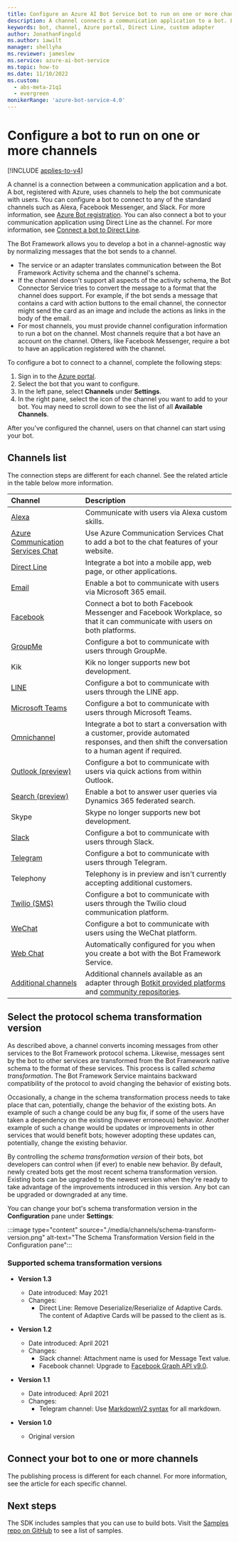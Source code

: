 ```yaml
---
title: Configure an Azure AI Bot Service bot to run on one or more channels
description: A channel connects a communication application to a bot. Learn how to configure a bot to run a channel using the Azure portal, Direct Line, or a custom adapter.
keywords: bot, channel, Azure portal, Direct Line, custom adapter
author: JonathanFingold
ms.author: iawilt
manager: shellyha
ms.reviewer: jameslew
ms.service: azure-ai-bot-service
ms.topic: how-to
ms.date: 11/10/2022
ms.custom:
  - abs-meta-21q1
  - evergreen
monikerRange: 'azure-bot-service-4.0'
---
```


# Configure a bot to run on one or more channels

[!INCLUDE [applies-to-v4](includes/applies-to-v4-current.md)]

A channel is a connection between a communication application and a bot. A bot, registered with Azure, uses channels to help the bot communicate with users. You can configure a bot to connect to any of the standard channels such as Alexa, Facebook Messenger, and Slack. For more information, see [Azure Bot registration](bot-service-quickstart-registration.md). You can also connect a bot to your communication application using Direct Line as the channel. For more information, see [Connect a bot to Direct Line](bot-service-channel-connect-directline.md).

The Bot Framework allows you to develop a bot in a channel-agnostic way by normalizing messages that the bot sends to a channel.

- The service or an adapter translates communication between the Bot Framework Activity schema and the channel's schema.
- If the channel doesn't support all aspects of the activity schema, the Bot Connector Service tries to convert the message to a format that the channel does support. For example, if the bot sends a message that contains a card with action buttons to the email channel, the connector might send the card as an image and include the actions as links in the body of the email.
- For most channels, you must provide channel configuration information to run a bot on the channel. Most channels require that a bot have an account on the channel. Others, like Facebook Messenger, require a bot to have an application registered with the channel.

To configure a bot to connect to a channel, complete the following steps:

1. Sign in to the [Azure portal](https://portal.azure.com).
1. Select the bot that you want to configure.
1. In the left pane, select **Channels** under **Settings**.
1. In the right pane, select the icon of the channel you want to add to your bot. You may need to scroll down to see the list of all **Available Channels**.

After you've configured the channel, users on that channel can start using your bot.

## Channels list

The connection steps are different for each channel. See the related article in the table below more information.

| Channel | Description |
|:-|:-|
| [Alexa](bot-service-channel-connect-alexa.md) <img width="150px"/> | Communicate with users via Alexa custom skills. |
| [Azure Communication Services Chat](bot-service-channel-azure-communication.md) | Use Azure Communication Services Chat to add a bot to the chat features of your website. |
| [Direct Line](bot-service-channel-directline.md) | Integrate a bot into a mobile app, web page, or other applications. |
| [Email](bot-service-channel-connect-email.md) | Enable a bot to communicate with users via Microsoft 365 email. |
| [Facebook](bot-service-channel-connect-facebook.md) | Connect a bot to both Facebook Messenger and Facebook Workplace, so that it can communicate with users on both platforms. |
| [GroupMe](bot-service-channel-connect-groupMe.md) | Configure a bot to communicate with users through GroupMe. |
| Kik | Kik no longer supports new bot development. |
| [LINE](bot-service-channel-connect-line.md) | Configure a bot to communicate with users through the LINE app. |
| [Microsoft Teams](channel-connect-teams.md) | Configure a bot to communicate with users through Microsoft Teams. |
| [Omnichannel](bot-service-channel-omnichannel.md) | Integrate a bot to start a conversation with a customer, provide automated responses, and then shift the conversation to a human agent if required. |
| [Outlook (preview)](bot-service-channel-connect-actionable-email.md) | Configure a bot to communicate with users via quick actions from within Outlook. |
| [Search (preview)](bot-service-channel-connect-search.md) | Enable a bot to answer user queries via Dynamics 365 federated search. |
| Skype | Skype no longer supports new bot development. |
| [Slack](bot-service-channel-connect-slack.md) | Configure a bot to communicate with users through Slack. |
| [Telegram](bot-service-channel-connect-telegram.md) | Configure a bot to communicate with users through Telegram. |
| Telephony | Telephony is in preview and isn't currently accepting additional customers. |
| [Twilio (SMS)](bot-service-channel-connect-twilio.md) | Configure a bot to communicate with users through the Twilio cloud communication platform. |
| [WeChat](bot-service-channel-connect-wechat.md) | Configure a bot to communicate with users using the WeChat platform. |
| [Web Chat](bot-service-channel-connect-webchat.md) | Automatically configured for you when you create a bot with the Bot Framework Service. |
| [Additional channels](bot-service-channel-additional-channels.md) | Additional channels available as an adapter through [Botkit provided platforms](https://github.com/howdyai/botkit/blob/main/packages/docs/platforms/index.md) and [community repositories](https://github.com/BotBuilderCommunity/). |

## Select the protocol schema transformation version

As described above, a channel converts incoming messages from other services to the Bot Framework protocol schema. Likewise, messages sent by the bot to other services are transformed from the Bot Framework native schema to the format of these services. This process is called _schema transformation_. The Bot Framework Service maintains backward compatibility of the protocol to avoid changing the behavior of existing bots.

Occasionally, a change in the schema transformation process needs to take place that can, potentially, change the behavior of the existing bots. An example of such a change could be any bug fix, if some of the users have taken a dependency on the existing (however erroneous) behavior. Another example of such a change would be updates or improvements in other services that would benefit bots; however adopting these updates can, potentially, change the existing behavior.

By controlling the _schema transformation version_ of their bots, bot developers can control when (if ever) to enable new behavior. By default, newly created bots get the most recent schema transformation version. Existing bots can be upgraded to the newest version when they're ready to take advantage of the improvements introduced in this version. Any bot can be upgraded or downgraded at any time.

You can change your bot's schema transformation version in the **Configuration** pane under **Settings**:

:::image type="content" source="./media/channels/schema-transform-version.png" alt-text="The Schema Transformation Version field in the Configuration pane":::

### Supported schema transformation versions

- **Version 1.3**
  - Date introduced: May 2021
  - Changes:
    - Direct Line: Remove Deserialize/Reserialize of Adaptive Cards. The content of Adaptive Cards will be passed to the client as is.

- **Version 1.2**
  - Date introduced: April 2021
  - Changes:
    - Slack channel: Attachment name is used for Message Text value.
    - Facebook channel: Upgrade to [Facebook Graph API v9.0](https://developers.facebook.com/docs/graph-api/changelog/version9.0/).

- **Version 1.1**
  - Date introduced: April 2021
  - Changes:
    - Telegram channel: Use [MarkdownV2 syntax](https://core.telegram.org/bots/api#markdownv2-style) for all markdown.

- **Version 1.0**
  - Original version

## Connect your bot to one or more channels

The publishing process is different for each channel. For more information, see the article for each specific channel.

## Next steps

The SDK includes samples that you can use to build bots. Visit the [Samples repo on GitHub](https://github.com/Microsoft/BotBuilder-samples) to see a list of samples.
